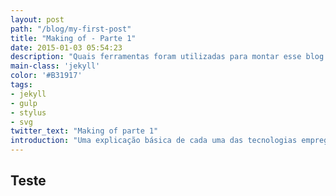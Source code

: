 ```yaml
---
layout: post
path: "/blog/my-first-post"
title: "Making of - Parte 1"
date: 2015-01-03 05:54:23
description: "Quais ferramentas foram utilizadas para montar esse blog e o porquê de ter escolhido cada uma delas."
main-class: 'jekyll'
color: '#B31917'
tags:
- jekyll
- gulp
- stylus
- svg
twitter_text: "Making of parte 1"
introduction: "Uma explicação básica de cada uma das tecnologias empregadas e os motivos de ter escolhido elas para a criação desse meu lindo blog."
---
```


## Teste